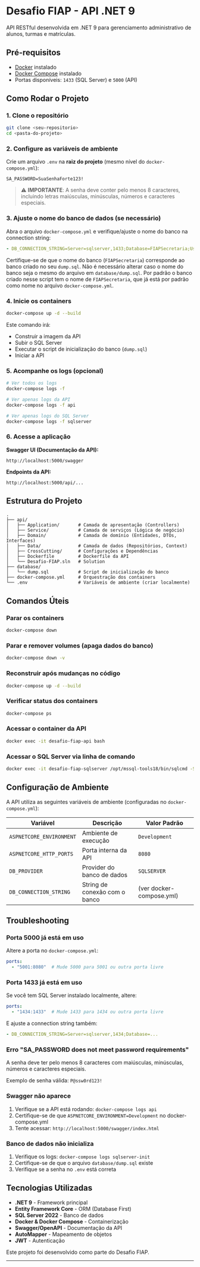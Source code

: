 # Desafio FIAP - API .NET 9

API RESTful desenvolvida em .NET 9 para gerenciamento administrativo de alunos, turmas e matrículas.

## Pré-requisitos

- [Docker](https://www.docker.com/get-started) instalado
- [Docker Compose](https://docs.docker.com/compose/install/) instalado
- Portas disponíveis: `1433` (SQL Server) e `5000` (API)

## Como Rodar o Projeto

### 1. Clone o repositório

```bash
git clone <seu-repositorio>
cd <pasta-do-projeto>
```

### 2. Configure as variáveis de ambiente

Crie um arquivo `.env` na **raiz do projeto** (mesmo nível do `docker-compose.yml`):

```env
SA_PASSWORD=SuaSenhaForte123!
```

> ⚠️ **IMPORTANTE**: A senha deve conter pelo menos 8 caracteres, incluindo letras maiúsculas, minúsculas, números e caracteres especiais.

### 3. Ajuste o nome do banco de dados (se necessário)

Abra o arquivo `docker-compose.yml` e verifique/ajuste o nome do banco na connection string:

```yaml
- DB_CONNECTION_STRING=Server=sqlserver,1433;Database=FIAPSecretaria;User Id=sa;Password=${SA_PASSWORD};TrustServerCertificate=True;
```

Certifique-se de que o nome do banco (`FIAPSecretaria`) corresponde ao banco criado no seu `dump.sql`. Não é necessário alterar caso o nome do banco seja o mesmo do arquivo em `database/dump.sql`. Por padrão o banco criado nesse script tem o nome de `FIAPSecretaria`, que já está por padrão como nome no arquivo `docker-compose.yml`.

### 4. Inicie os containers

```bash
docker-compose up -d --build
```

Este comando irá:
- Construir a imagem da API
- Subir o SQL Server
- Executar o script de inicialização do banco (`dump.sql`)
- Iniciar a API

### 5. Acompanhe os logs (opcional)

```bash
# Ver todos os logs
docker-compose logs -f

# Ver apenas logs da API
docker-compose logs -f api

# Ver apenas logs do SQL Server
docker-compose logs -f sqlserver
```

### 6. Acesse a aplicação

**Swagger UI (Documentação da API):**
```
http://localhost:5000/swagger
```

**Endpoints da API:**
```
http://localhost:5000/api/...
```

## Estrutura do Projeto

```
.
├── api/
│   ├── Application/       # Camada de apresentação (Controllers)
│   ├── Service/           # Camada de serviços (Lógica de negócio)
│   ├── Domain/            # Camada de domínio (Entidades, DTOs, Interfaces)
│   ├── Data/              # Camada de dados (Repositórios, Context)
│   ├── CrossCutting/      # Configurações e Dependências
│   ├── Dockerfile         # Dockerfile da API
│   └── Desafio-FIAP.sln   # Solution
├── database/
│   └── dump.sql           # Script de inicialização do banco
├── docker-compose.yml     # Orquestração dos containers
└── .env                   # Variáveis de ambiente (criar localmente)
```

## Comandos Úteis

### Parar os containers
```bash
docker-compose down
```

### Parar e remover volumes (apaga dados do banco)
```bash
docker-compose down -v
```

### Reconstruir após mudanças no código
```bash
docker-compose up -d --build
```

### Verificar status dos containers
```bash
docker-compose ps
```

### Acessar o container da API
```bash
docker exec -it desafio-fiap-api bash
```

### Acessar o SQL Server via linha de comando
```bash
docker exec -it desafio-fiap-sqlserver /opt/mssql-tools18/bin/sqlcmd -S localhost -U sa -P "SuaSenhaForte123!" -C
```

## Configuração de Ambiente

A API utiliza as seguintes variáveis de ambiente (configuradas no `docker-compose.yml`):

| Variável | Descrição | Valor Padrão |
|----------|-----------|--------------|
| `ASPNETCORE_ENVIRONMENT` | Ambiente de execução | `Development` |
| `ASPNETCORE_HTTP_PORTS` | Porta interna da API | `8080` |
| `DB_PROVIDER` | Provider do banco de dados | `SQLSERVER` |
| `DB_CONNECTION_STRING` | String de conexão com o banco | (ver docker-compose.yml) |

## Troubleshooting

### Porta 5000 já está em uso
Altere a porta no `docker-compose.yml`:
```yaml
ports:
  - "5001:8080"  # Mude 5000 para 5001 ou outra porta livre
```

### Porta 1433 já está em uso
Se você tem SQL Server instalado localmente, altere:
```yaml
ports:
  - "1434:1433"  # Mude 1433 para 1434 ou outra porta livre
```

E ajuste a connection string também:
```yaml
- DB_CONNECTION_STRING=Server=sqlserver,1434;Database=...
```

### Erro "SA_PASSWORD does not meet password requirements"
A senha deve ter pelo menos 8 caracteres com maiúsculas, minúsculas, números e caracteres especiais.

Exemplo de senha válida: `P@ssw0rd123!`

### Swagger não aparece
1. Verifique se a API está rodando: `docker-compose logs api`
2. Certifique-se de que `ASPNETCORE_ENVIRONMENT=Development` no docker-compose.yml
3. Tente acessar: `http://localhost:5000/swagger/index.html`

### Banco de dados não inicializa
1. Verifique os logs: `docker-compose logs sqlserver-init`
2. Certifique-se de que o arquivo `database/dump.sql` existe
3. Verifique se a senha no `.env` está correta

## Tecnologias Utilizadas

- **.NET 9** - Framework principal
- **Entity Framework Core** - ORM (Database First)
- **SQL Server 2022** - Banco de dados
- **Docker & Docker Compose** - Containerização
- **Swagger/OpenAPI** - Documentação da API
- **AutoMapper** - Mapeamento de objetos
- **JWT** - Autenticação

Este projeto foi desenvolvido como parte do Desafio FIAP.

---
